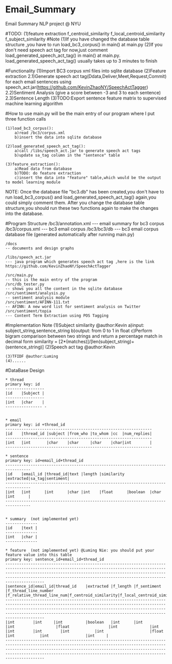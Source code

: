 Email_Summary
=============

Email Summary NLP project @ NYU

#TODO:
	(1)feature extraction
		f_centroid_similarity
		f_local_centroid_similarity
		f_subject_similarity
#Note
	(1)If you have changed the database table structure ,you have to run load_bc3_corpus() in main() at main.py
	(2)If you don't need speech act tag for now,just comment load_generated_speech_act_tag() in main() at main.py. load_generated_speech_act_tag() usually takes up to 3 minutes to finish
		

#Functionality
	(1)Import BC3 corpus xml files into sqlite database
	(2)Feature extraction
		2.1)Generate speech act tag(Ddata,Deliver,Meet,Request,Commit) for each email sentences using speech_act.jar(https://github.com/KevinZhaoNY/SpeechActTagger)
		2.2)Sentiment Analysis (give a score between -3 and 3 to each sentence)
		2.3)Sentence Length
	(3)TODO:Export sentence feature matrix to supervised machine learning algorithm

#How to use
main.py will be the main entry of our program where I put three function calls 


    (1)load_bc3_corpus(): 
    	a)read /bc3/corpus.xml
    	b)insert the data into sqlite database
    	
    (2)load_generated_speech_act_tag(): 
    	a)call /libs/speech_act.jar to generate speech act tags
    	b)update sa_tag column in the "sentence" table

    (3)feature_extraction():
    	a)Read data from database
    	b)TODO: do feature extraction
    	c)insert the data into "feature" table,which would be the output to model learning module
    	
NOTE:
	Once the database file "bc3.db" has been created,you don't have to run load_bc3_corpus() and load_generated_speech_act_tag() again,you could simply comment them.
	After you change the database table structure,you should run these two functions again to make the changes into the database. 

#Program Structure
	/bc3/annotation.xml 
	--- email summary for bc3 corpus
	/bc3/corpus.xml 
	--- bc3 email corpus
	/bc3/bc3/db 
	--- bc3 email corpus database file (generated automatically after running main.py)
	
	/docs 
	-- documents and design graphs
	
	/libs/speech_act.jar 
	--- java program which generates speech act tag ,here is the link https://github.com/KevinZhaoNY/SpeechActTagger
	
	/src/main.py  
	-- this is the main entry of the program
	/src/db_tester.py 
	-- shows you all the content in the sqlite database
	/src/sentiment/analysis.py 
	-- sentiment analysis module
	/src/sentiment/AFINN-111.txt 
	-- AFINN: A new word list for sentiment analysis on Twitter
	/src/sentiment/topia 
	--- Content Term Extraction using POS Tagging

#Implementation Note
	(1)Subject similarity @author:Kevin
		a)input: subject_string,sentence_string
		b)output: from 0 to 1 in float
		c)Perform bigram comparison between two strings and return a percentage match in decimal form
			similarity = [2*(matches)]/[len(subject_string)+(sentence_string)]
	(2)Speech act tag @author:Kevin
		
	(3)TFIDF @author:Luming
	(4)......
#DataBase Design

	* thread 
	primary key: id
	-----------------
	|id    |Subject |
	-----------------
	|int   |char    |
	---------------- -  
	
	
	* email
	primary key: id +thread_id
	----------------------------------------------------------------
	|id    |thread_id |subject |from_who |to_whom |cc  |num_replies|
	----------------------------------------------------------------
	|int   |int       |char    |char     |char    |char|int		   |
	----------------------------------------------------------------
	
	* sentence 
	primary key: id+email_id+thread_id
	---------------------------------------------------------------------------------
	|id    |email_id |thread_id|text |length |similarity |extracted|sa_tag|sentiment|
	---------------------------------------------------------------------------------
	|int   |int      |int      |char |int    |float      |boolean  |char  |int      |
	---------------------------------------------------------------------------------
	
	
	* summary  (not implemented yet)
	--------------
	|id    |text |
	--------------
	|int   |char |
	-------------- 
	
	* feature  (not implemented yet) @Luming Nie: you should put your feature value into this table
	primary key: sentence_id+email_id+thread_id
	---------------------------------------------------------------------------------------------------------------------------------------------------------------------------------------------------------------------------------------------------------------------------------------------------------
	|sentence_id|email_id|thread_id    |extracted |f_length |f_sentiment |f_thread_line_number |f_relative_thread_line_num|f_centroid_similarity|f_local_centroid_similarity|f_tfidf_sum|f_tfidf_avg|f_email_number|f_relative_email_number|f_subject_similarity|f_reply_number|f_recipients_number|f_sa_tag|
	---------------------------------------------------------------------------------------------------------------------------------------------------------------------------------------------------------------------------------------------------------------------------------------------------------
	|int   	    |int     |int      	   |boolean   |int      |int         |int                  |float         	      |int         	    |int         		|int        |int        |int           |int                    |float         	    |int           |int                |int     |    
	---------------------------------------------------------------------------------------------------------------------------------------------------------------------------------------------------------------------------------------------------------------------------------------------------------
	
